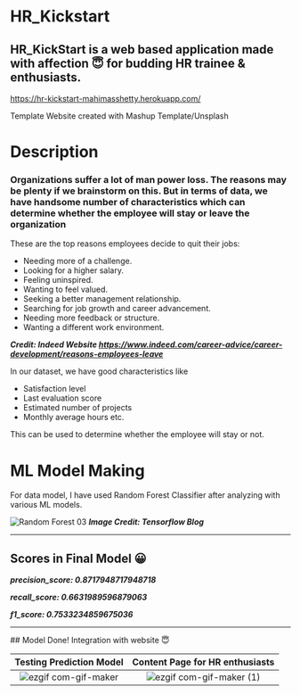 # HR_Kickstart

## HR_KickStart is a web based application made with affection :innocent: for budding HR trainee & enthusiasts.
https://hr-kickstart-mahimasshetty.herokuapp.com/

Template Website created with Mashup Template/Unsplash

# Description 


### Organizations suffer a lot of man power loss. The reasons may be plenty if we brainstorm on this. But in terms of data, we have handsome number of characteristics which can determine whether the employee will stay or leave the organization

These are the top reasons employees decide to quit their jobs:
- Needing more of a challenge.
- Looking for a higher salary.
- Feeling uninspired.
- Wanting to feel valued.
- Seeking a better management relationship.
- Searching for job growth and career advancement.
- Needing more feedback or structure.
- Wanting a different work environment.

***Credit: Indeed Website https://www.indeed.com/career-advice/career-development/reasons-employees-leave***

In our dataset, we have good characteristics like 
- Satisfaction level 
- Last evaluation score 
- Estimated number of projects 
- Monthly average hours etc.

This can be used to determine whether the employee will stay or not.

# ML Model Making
For data model, I have used Random Forest Classifier after analyzing with various ML models. 

![Random Forest 03](https://user-images.githubusercontent.com/41589522/128638871-b6d1eba3-b5bf-4c28-b9a5-af7c8d36669d.gif)
***Image Credit: Tensorflow Blog***
<hr>

## Scores in Final Model 😀

***precision_score: 0.8717948717948718***

***recall_score: 0.6631989596879063***

***f1_score: 0.7533234859675036*** 


<hr>
## Model Done! Integration with website 😇

Testing Prediction Model |  Content Page for HR enthusiasts
:-------------------------:|:-------------------------:
![ezgif com-gif-maker](https://user-images.githubusercontent.com/41589522/128636277-1efa5c6c-f887-48d4-b155-9e12c5aefec1.gif)  |  ![ezgif com-gif-maker (1)](https://user-images.githubusercontent.com/41589522/128636415-46886f34-bce1-49b9-a67e-f5236bdc7b28.gif)
<!-- 
![ezgif com-gif-maker](https://user-images.githubusercontent.com/41589522/128636277-1efa5c6c-f887-48d4-b155-9e12c5aefec1.gif)  |   ![ezgif com-gif-maker (1)](https://user-images.githubusercontent.com/41589522/128636415-46886f34-bce1-49b9-a67e-f5236bdc7b28.gif)
 -->
